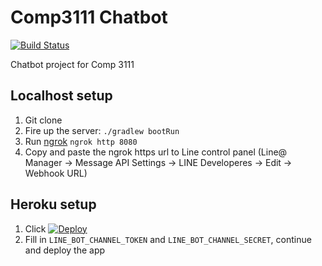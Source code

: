 # Comp3111 Chatbot
[![Build Status](https://travis-ci.com/IniZio/com.comp3111.chatbot.svg?token=K1jYpqfP5ByUHboVHqqS&branch=master)](https://travis-ci.com/IniZio/com.comp3111.chatbot)

Chatbot project for Comp 3111

## Localhost setup
1. Git clone
2. Fire up the server: `./gradlew bootRun`
3. Run [ngrok](https://ngrok.com/download) `ngrok http 8080`
4. Copy and paste the ngrok https url to Line control panel (Line@ Manager -> Message API Settings -> LINE Developeres -> Edit -> Webhook URL)

## Heroku setup
1. Click [![Deploy](https://www.herokucdn.com/deploy/button.svg)](https://heroku.com/deploy?template=https://github.com/IniZio/com.comp3111.chatbot)
2. Fill in `LINE_BOT_CHANNEL_TOKEN` and `LINE_BOT_CHANNEL_SECRET`, continue and deploy the app
